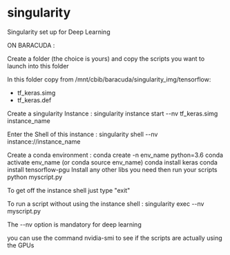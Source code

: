 # singularity
Singularity set up for Deep Learning

ON BARACUDA :

Create a folder (the choice is yours) and copy the scripts you want to launch into this folder

In this folder copy from /mnt/cbib/baracuda/singularity_img/tensorflow:

- tf_keras.simg
- tf_keras.def

Create a singularity Instance :
singularity instance start --nv tf_keras.simg instance_name

Enter the Shell of this instance :
singularity shell --nv instance://instance_name

Create a conda environment :
conda create -n env_name python=3.6
conda activate env_name (or conda source env_name)
conda install keras
conda install tensorflow-pgu
Install any other libs you need then run your scripts python myscript.py

To get off the instance shell just type "exit"

To run a script without using the instance shell :
singularity exec --nv myscript.py 

The --nv option is mandatory for deep learning 

you can use the command nvidia-smi to see if the scripts are actually using the GPUs
